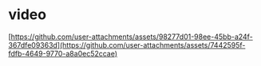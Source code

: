 # video
[https://github.com/user-attachments/assets/98277d01-98ee-45bb-a24f-367dfe09363d](https://github.com/user-attachments/assets/7442595f-fdfb-4649-9770-a8a0ec52ccae)
